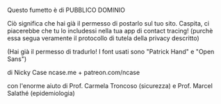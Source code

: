 Questo fumetto è di 
PUBBLICO DOMINIO

Ciò significa che hai già il permesso di postarlo sul tuo sito. Caspita, ci piacerebbe che tu lo includessi nella tua app di contact tracing! (purchè essa segua veramente il protocollo di tutela della privacy descritto)

(Hai già il permesso di tradurlo! I font usati sono "Patrick Hand" e "Open Sans")

di Nicky Case
ncase.me + patreon.com/ncase

con l'enorme aiuto di
Prof. Carmela Troncoso (sicurezza)
e Prof. Marcel Salathé (epidemiologia)  